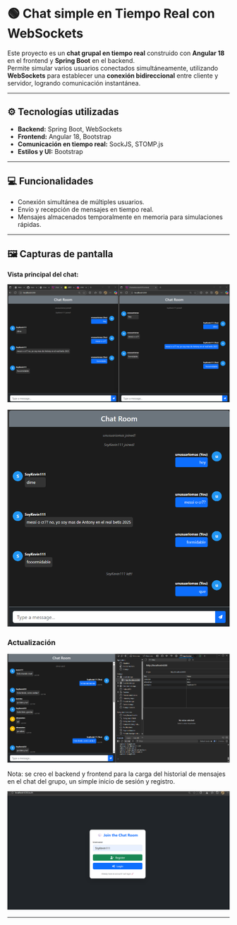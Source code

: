 # 🟢 Chat simple en Tiempo Real con WebSockets

Este proyecto es un **chat grupal en tiempo real** construido con **Angular 18** en el frontend y **Spring Boot** en el
backend.  
Permite simular varios usuarios conectados simultáneamente, utilizando **WebSockets** para establecer una **conexión
bidireccional** entre cliente y servidor, logrando comunicación instantánea.

---

## ⚙️ Tecnologías utilizadas

- **Backend:** Spring Boot, WebSockets
- **Frontend:** Angular 18, Bootstrap
- **Comunicación en tiempo real:** SockJS, STOMP.js
- **Estilos y UI:** Bootstrap

---

## 💻 Funcionalidades

- Conexión simultánea de múltiples usuarios.
- Envío y recepción de mensajes en tiempo real.
- Mensajes almacenados temporalmente en memoria para simulaciones rápidas.

---

## 🖼 Capturas de pantalla

**Vista principal del chat:**

![Chat principal](./src/main/resources/static/img/img1.png)

![Mensajes en tiempo real](./src/main/resources/static/img/img2.png)

### Actualización

![Mensajes en tiempo real](./src/main/resources/static/img/img3.png)

Nota: se creo el backend y frontend para la carga del historial de mensajes en el chat del grupo, un simple inicio de
sesión y registro.

![Mensajes en tiempo real](./src/main/resources/static/img/img4.png)

---
